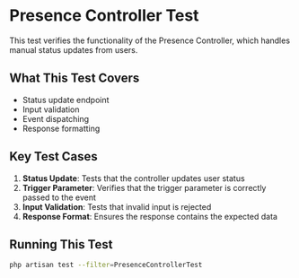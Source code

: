# Presence Controller Test

This test verifies the functionality of the Presence Controller, which handles manual status updates from users.

## What This Test Covers

- Status update endpoint
- Input validation
- Event dispatching
- Response formatting

## Key Test Cases

1. **Status Update**: Tests that the controller updates user status
2. **Trigger Parameter**: Verifies that the trigger parameter is correctly passed to the event
3. **Input Validation**: Tests that invalid input is rejected
4. **Response Format**: Ensures the response contains the expected data

## Running This Test

```bash
php artisan test --filter=PresenceControllerTest
```
